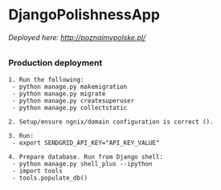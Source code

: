 # DjangoPolishnessApp

###### Deployed here: http://poznajmypolske.pl/


### Production deployment
```
1. Run the following:
 - python manage.py makemigration
 - python manage.py migrate
 - python manage.py createsuperuser
 - python manage.py collectstatic
 
2. Setup/ensure ngnix/domain configuration is correct ().

3. Run:
 - export SENDGRID_API_KEY="API_KEY_VALUE"

4. Prepare database. Run from Django shell:
 - python manage.py shell_plus --ipython
 - import tools
 - tools.populate_db()
```
